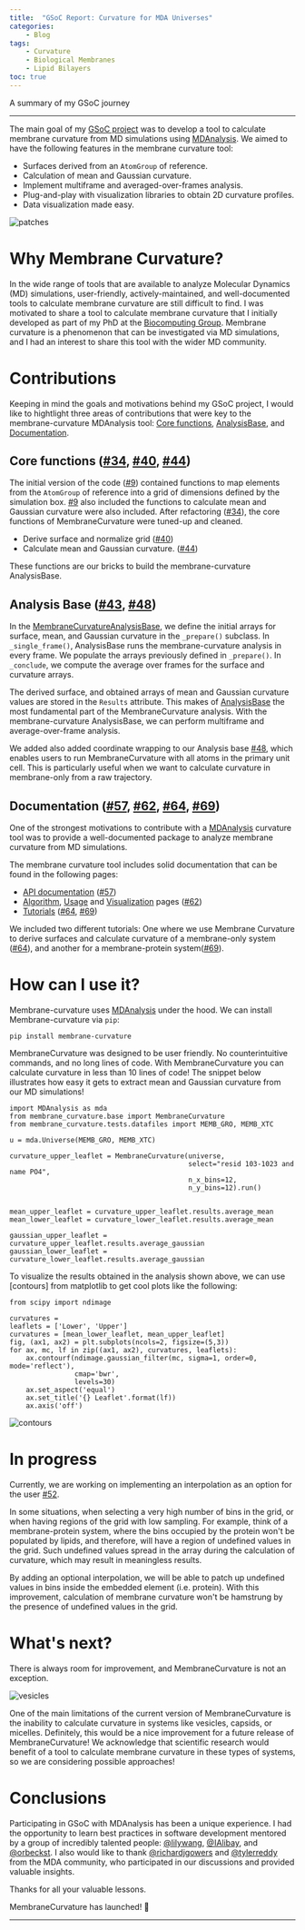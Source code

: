 ```yaml
---
title:  "GSoC Report: Curvature for MDA Universes"
categories:
    - Blog
tags:
    - Curvature
    - Biological Membranes
    - Lipid Bilayers
toc: true
---
```



A summary of my GSoC journey 

------------------------------
The main goal of my [GSoC project](https://summerofcode.withgoogle.com/projects/#5098282306502656)
was to develop a tool to calculate membrane curvature
from MD simulations using [MDAnalysis]. We
aimed to have the following features in the membrane curvature tool:

- Surfaces derived from an `AtomGroup` of reference.
- Calculation of mean and Gaussian curvature.
- Implement multiframe and averaged-over-frames analysis.
- Plug-and-play with visualization libraries to obtain 2D curvature profiles.
- Data visualization made easy.

![patches](../../assets/images/patches.png)
 

# Why Membrane Curvature?

In the wide range of tools that are available to analyze Molecular Dynamics (MD)
simulations, user-friendly, actively-maintained, and well-documented tools to
calculate membrane curvature are still difficult to find. I was motivated to
share a tool to calculate membrane curvature that I initially developed as part
of my PhD at the [Biocomputing Group](https://ucalgary.ca/biocomputing/home).
Membrane curvature is a phenomenon that can be investigated via MD simulations, and
I had an interest to share this tool with the wider MD community. 


# Contributions
Keeping in mind the goals and motivations behind my GSoC project,
I would like to hightlight three areas of contributions that were key to the
membrane-curvature MDAnalysis tool: [Core functions](#core-functions),
[AnalysisBase](#Analysis-base), and [Documentation](#documentation).

## Core functions ([#34], [#40], [#44])
The initial version of the code ([#9]) contained functions to map elements from the `AtomGroup` 
of reference into a grid of dimensions defined by the simulation box. [#9] also included the functions to
calculate mean and Gaussian curvature were also included. After refactoring ([#34]), the core functions 
of MembraneCurvature were tuned-up and cleaned.

- Derive surface and normalize grid ([#40])
- Calculate mean and Gaussian curvature. ([#44])

These functions are our bricks to build the membrane-curvature AnalysisBase.


## Analysis Base ([#43], [#48])

In the
[MembraneCurvatureAnalysisBase](https://github.com/MDAnalysis/membrane-curvature/blob/main/membrane_curvature/base.py),
we define the initial arrays for surface, mean, and Gaussian curvature in the
`_prepare()` subclass.  In `_single_frame()`, AnalysisBase runs the
membrane-curvature analysis in every frame. We populate the arrays previously
defined in `_prepare()`. In `_conclude`, we compute the average over frames for
the surface and curvature arrays.

The derived surface, and obtained arrays of mean and Gaussian curvature values
are stored in the `Results` attribute. This makes of [AnalysisBase] the most
fundamental part of the MembraneCurvature analysis. With the membrane-curvature
AnalysisBase, we can perform multiframe and average-over-frame analysis.

We added also added coordinate wrapping to our Analysis base [#48], which
enables users to run MembraneCurvature with all atoms in the primary unit cell.
This is particularly useful when we want to calculate curvature in membrane-only
from a raw trajectory.

## Documentation ([#57], [#62], [#64], [#69])
One of the strongest motivations to contribute with a [MDAnalysis] 
curvature tool was to provide a well-documented package 
to analyze membrane curvature from MD simulations.

The membrane curvature tool includes solid documentation that can be found in the
following pages:

- [API documentation](https://membrane-curvature.readthedocs.io/en/latest/api.html) ([#57])
- [Algorithm], [Usage] and [Visualization] pages ([#62])
- [Tutorials] ([#64], [#69])

We included two different tutorials: One where we use Membrane Curvature to
derive surfaces and calculate curvature of a membrane-only system ([#64]), and
another for a membrane-protein system([#69]).


# How can I use it?
Membrane-curvature uses [MDAnalysis] under the hood. We can install Membrane-curvature via `pip`:

```
pip install membrane-curvature
```

MembraneCurvature was designed to be user friendly. No counterintuitive commands,
and no long lines of code. With MembraneCurvature you can calculate curvature in less
than 10 lines of code! The snippet below illustrates how easy it gets to extract mean
and Gaussian curvature from our MD simulations!


```
import MDAnalysis as mda
from membrane_curvature.base import MembraneCurvature
from membrane_curvature.tests.datafiles import MEMB_GRO, MEMB_XTC

u = mda.Universe(MEMB_GRO, MEMB_XTC)

curvature_upper_leaflet = MembraneCurvature(universe,
                                            select="resid 103-1023 and name PO4",
                                            n_x_bins=12,
                                            n_y_bins=12).run()


mean_upper_leaflet = curvature_upper_leaflet.results.average_mean
mean_lower_leaflet = curvature_lower_leaflet.results.average_mean

gaussian_upper_leaflet = curvature_upper_leaflet.results.average_gaussian
gaussian_lower_leaflet = curvature_lower_leaflet.results.average_gaussian
```

To visualize the results obtained in the analysis shown above, we can use
[contours] from matplotlib to get cool plots like the following:

```
from scipy import ndimage

curvatures = 
leaflets = ['Lower', 'Upper']
curvatures = [mean_lower_leaflet, mean_upper_leaflet]
fig, (ax1, ax2) = plt.subplots(ncols=2, figsize=(5,3))
for ax, mc, lf in zip((ax1, ax2), curvatures, leaflets):
    ax.contourf(ndimage.gaussian_filter(mc, sigma=1, order=0, mode='reflect'),
                cmap='bwr',
                levels=30)
    ax.set_aspect('equal')
    ax.set_title('{} Leaflet'.format(lf))
    ax.axis('off')
```


![contours](../../assets/images/my_contours.png)


# In progress
Currently, we are working on implementing an interpolation as an option for the
user [#52].

In some situations, when selecting a very high number of bins in the grid, or
when having regions of the grid with low sampling. For example, think of a
membrane-protein system, where the bins occupied by the protein won't be
populated by lipids, and therefore, will have a region of undefined values in
the grid. Such undefined values spread in the array during the calculation of
curvature, which may result in meaningless results.

By adding an optional interpolation, we will be able to patch up undefined values 
in bins inside the embedded element (i.e. protein). With this improvement, calculation
of membrane curvature won't be hamstrung by the presence of undefined values in the grid.


# What's next?
There is always room for improvement, and MembraneCurvature is not an exception.

![vesicles](../../assets/images/vesicles.png)

One of the main limitations of the current version of MembraneCurvature is the
inability to calculate curvature in systems like vesicles, capsids, or micelles.
Definitely, this would be a nice improvement for a future release of
MembraneCurvature! We acknowledge that scientific research would benefit of a
tool to calculate membrane curvature in these types of systems, so we are
considering possible approaches!

# Conclusions
Participating in GSoC with MDAnalysis has been a unique experience. I had the
opportunity to learn best practices in software development mentored by a group
of incredibly talented people:
[@lilywang](https://github.com/lilyminium),
[@IAlibay](https://github.com/IAlibay), and
[@orbeckst](https://github.com/orbeckst). I also would like to thank
[@richardjgowers](https://github.com/richardjgowers) and 
[@tylerreddy](https://github.com/tylerjereddy) from the MDA community, who participated in our
discussions and provided valuable insights. 

Thanks for all your valuable lessons. 

MembraneCurvature has launched! 🚀

---
[#9]: https://github.com/MDAnalysis/membrane-curvature/pull/9
[#34]: https://github.com/MDAnalysis/membrane-curvature/pull/34
[#40]: https://github.com/MDAnalysis/membrane-curvature/pull/40
[#48]: https://github.com/MDAnalysis/membrane-curvature/pull/48
[#43]: https://github.com/MDAnalysis/membrane-curvature/pull/43
[#44]: https://github.com/MDAnalysis/membrane-curvature/pull/40
[#52]: https://github.com/MDAnalysis/membrane-curvature/pull/52
[#57]: https://github.com/MDAnalysis/membrane-curvature/pull/57
[#62]: https://github.com/MDAnalysis/membrane-curvature/pull/62
[#64]: https://github.com/MDAnalysis/membrane-curvature/pull/64
[#66]: https://github.com/MDAnalysis/membrane-curvature/pull/66
[#69]: https://github.com/MDAnalysis/membrane-curvature/pull/69

[MDAnalysis]: https://github.com/MDAnalysis
[Algorithm]: https://membrane-curvature.readthedocs.io/en/latest/source/pages/Algorithm.html
[Usage]: https://membrane-curvature.readthedocs.io/en/latest/source/pages/Usage.html
[Visualization]: https://membrane-curvature.readthedocs.io/en/latest/source/pages/Visualization.html
[Tutorials]: https://membrane-curvature.readthedocs.io/en/latest/source/pages/Tutorials.html
[AnalysisBase]: https://docs.mdanalysis.org/2.0.0-dev0/documentation_pages/analysis/base.html?highlight=base#analysis-building-blocks-mdanalysis-analysis-base